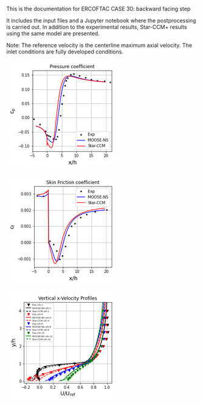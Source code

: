 This is the documentation for ERCOFTAC CASE 30: backward facing step

It includes the input files and a Jupyter notebook where the postprocessing is carried out. In addition to the experimental results, Star-CCM+ results using the same model are presented.

Note: The reference velocity is the centerline maximum axial velocity. The inlet conditions are fully developed conditions.

![alt text](plots_cp.png)

![alt text](plots_cf.png)

![alt text](plots_u_profiles.png)
